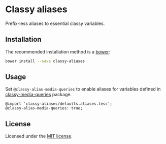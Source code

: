 Classy aliases
==============

Prefix-less aliases to essential classy variables.

Installation
------------

The recommended installation method is a [bower](http://bower.io):

```sh
bower install --save classy-aliases
```

Usage
-----

Set `@classy-alias-media-queries` to enable aliases for variables defined in
[classy-media-queries](https://github.com/vitalk/classy-media-queries) package.

```less
@import 'classy-aliases/defaults.aliases.less';
@classy-alias-media-queries: true;
```

License
-------

Licensed under the [MIT license](http://mit-license.org/vitalk).
